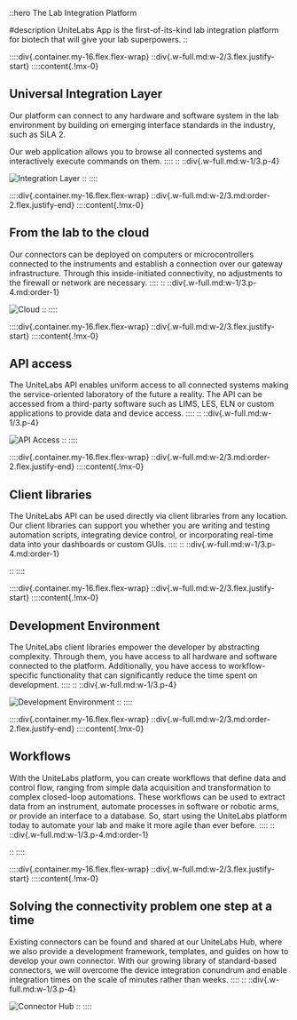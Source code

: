 
::hero
The Lab Integration Platform

#description
UniteLabs App is the first-of-its-kind lab integration platform for biotech that will give your lab superpowers.
::


::::div{.container.my-16.flex.flex-wrap}
::div{.w-full.md:w-2/3.flex.justify-start}
::::content{.!mx-0}
## Universal Integration Layer

Our platform can connect to any hardware and software system in the lab environment by building on emerging interface standards in the industry, such as SiLA 2.

Our web application allows you to browse all connected systems and interactively execute commands on them.
::::
::
::div{.w-full.md:w-1/3.p-4}

![Integration Layer](/images/product/integration-layer.png)
::
::::


::::div{.container.my-16.flex.flex-wrap}
::div{.w-full.md:w-2/3.md:order-2.flex.justify-end}
::::content{.!mx-0}
## From the lab to the cloud

Our connectors can be deployed on computers or microcontrollers connected to the instruments and establish a connection over our gateway infrastructure. Through this inside-initiated connectivity, no adjustments to the firewall or network are necessary.
::::
::
::div{.w-full.md:w-1/3.p-4.md:order-1}

![Cloud](/images/product/cloud.png)
::
::::


::::div{.container.my-16.flex.flex-wrap}
::div{.w-full.md:w-2/3.flex.justify-start}
::::content{.!mx-0}
## API access

The UniteLabs API enables uniform access to all connected systems making the service-oriented laboratory of the future a reality. The API can be accessed from a third-party software such as LIMS, LES, ELN or custom applications to provide data and device access.
::::
::
::div{.w-full.md:w-1/3.p-4}

![API Access](/images/product/api.png)
::
::::


::::div{.container.my-16.flex.flex-wrap}
::div{.w-full.md:w-2/3.md:order-2.flex.justify-end}
::::content{.!mx-0}
## Client libraries

The UniteLabs API can be used directly via client libraries from any location. Our client libraries can support you whether you are writing and testing automation scripts, integrating device control, or incorporating real-time data into your dashboards or custom GUIs.
::::
::
::div{.w-full.md:w-1/3.p-4.md:order-1}

<!-- ![API Access](/images/product/api.png) -->
::
::::


::::div{.container.my-16.flex.flex-wrap}
::div{.w-full.md:w-2/3.flex.justify-start}
::::content{.!mx-0}
## Development Environment

The UniteLabs client libraries empower the developer by abstracting complexity. Through them, you have access to all hardware and software connected to the platform. Additionally, you have access to workflow-specific functionality that can significantly reduce the time spent on development.
::::
::
::div{.w-full.md:w-1/3.p-4}

![Development Environment](/images/product/development-environment.png)
::
::::


::::div{.container.my-16.flex.flex-wrap}
::div{.w-full.md:w-2/3.md:order-2.flex.justify-end}
::::content{.!mx-0}
## Workflows

With the UniteLabs platform, you can create workflows that define data and control flow, ranging from simple data acquisition and transformation to complex closed-loop automations. These workflows can be used to extract data from an instrument, automate processes in software or robotic arms, or provide an interface to a database. So, start using the UniteLabs platform today to automate your lab and make it more agile than ever before.
::::
::
::div{.w-full.md:w-1/3.p-4.md:order-1}

<!-- ![Development Environment](/images/product/development-environment.png) -->
::
::::


::::div{.container.my-16.flex.flex-wrap}
::div{.w-full.md:w-2/3.flex.justify-start}
::::content{.!mx-0}
## Solving the connectivity problem one step at a time

Existing connectors can be found and shared at our UniteLabs Hub, where we also provide a development framework, templates, and guides on how to develop your own connector. With our growing library of standard-based connectors, we will overcome the device integration conundrum and enable integration times on the scale of minutes rather than weeks.
::::
::
::div{.w-full.md:w-1/3.p-4}

![Connector Hub](/images/product/connector-hub.png)
::
::::
